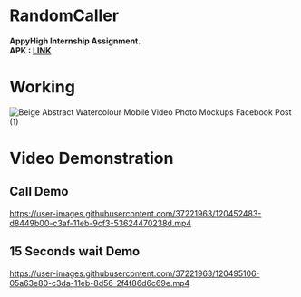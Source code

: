 # RandomCaller
<b>AppyHigh Internship Assignment. <br>
APK : [LINK](https://drive.google.com/file/d/1RwpdpxrJ1mxy98YV4lliI4ghtciQrS7n/view?usp=sharing)</b>

# Working
![Beige Abstract Watercolour Mobile Video   Photo Mockups Facebook Post (1)](https://user-images.githubusercontent.com/37221963/120437731-13d66980-c39e-11eb-8dc2-802c84edd93e.png)

# Video Demonstration
## Call Demo
https://user-images.githubusercontent.com/37221963/120452483-d8449b00-c3af-11eb-9cf3-53624470238d.mp4

## 15 Seconds wait Demo
https://user-images.githubusercontent.com/37221963/120495106-05a63e80-c3da-11eb-8d56-2f4f86d6c69e.mp4




